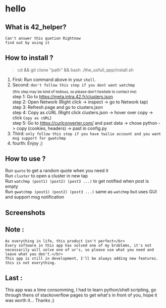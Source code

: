 # hello


## What is 42_helper?
    Can't answer this quetion Rightnow
    find out by using it

## How to install ?
> cd && git clone "path" && bash ./the_usfull_app/install.sh
1. First: Run command above in your `shell`.
1. Second: `don't follow this step if you dont want watchmp`</br>
<sub>(this step may be kind of tedious, so please don't hesitate to contact me)</sub></br>
step 1: Go to https://meta.intra.42.fr/clusters.json </br>
step 2: Open Network (Right click -> inspect -> go to Network tap)</br>
step 3: Refresh page and go to clusters.json</br>
step 4: Copy as cURL (Right click clusters.json -> hover over copy -> click `Copy as cURL`) </br>
step 5: Go to https://curlconverter.com/ and past data -> chose python -> copy (cookies, headers) -> past in config.py</br>
3. Third: `only follow this step if you have twilio account and you want msg support for gwatchmp`</br>
4. fourth: Enjoy ;)

## How to use ?
Run `quote` to get a random quote when you need it </br>
Run `cluster` to open a cluster in new tap</br>
Run `watchmp (post1) (post2) (post3 ...)` to get notified when post is empty</br>
Run `gwatchmp (post1) (post2) (post3 ...)` same as `watchmp` but uses GUI and support msg notification</br>

## Screenshots

<!-- <img src="https://github.com/su-omb/Cleaner_42/blob/master/cclean.png" width="800" />
<img src="https://github.com/su-omb/Cleaner_42/blob/master/cclean_update.png" width="800" /> -->


## Note : 

    As everything in life, this product isn't perfect</br>
    Every software in this app has solved one of my broblems, it's not necessarily will solve one of ur's, so please use what you need and leave what you don't.</br>
    This app is still in development, I'll be always adding new features. this is not everything.

## Last :
This app was a time consomming, I had to learn python/shell scripting, go through thens of stackoverflow pages to get what's in front of you, hope it was worth it...
Thanks ;) 